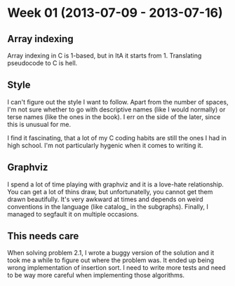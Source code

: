 # Week 01 (2013-07-09 - 2013-07-16)

## Array indexing

Array indexing in C is 1-based, but in ItA it starts from 1. Translating pseudocode to C is hell.

## Style

I can't figure out the style I want to follow. Apart from the number of spaces, I'm not sure whether to go with descriptive names (like I would normally) or terse names (like the ones in the book). I err on the side of the later, since this is unusual for me.

I find it fascinating, that a lot of my C coding habits are still the ones I had in high school. I'm not particularly hygenic when it comes to writing it.

## Graphviz

I spend a lot of time playing with graphviz and it is a love-hate relationship. You can get a lot of thins draw, but unfortunatelly, you cannot get them drawn beautifully. It's very awkward at times and depends on weird conventions in the language (like catalog_ in the subgraphs). Finally, I managed to segfault it on multiple occasions.

## This needs care

When solving problem 2.1, I wrote a buggy version of the solution and it took me a while to figure out where the problem was. It ended up being wrong implementation of insertion sort. I need to write more tests and need to be way more careful when implementing those algorithms.
